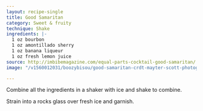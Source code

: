 ```yaml
---
layout: recipe-single
title: Good Samaritan
category: Sweet & fruity
technique: Shake
ingredients: |-
  1 oz bourbon
  1 oz amontillado sherry
  1 oz banana liqueur
  1 oz fresh lemon juice
source: http://imbibemagazine.com/equal-parts-cocktail-good-samaritan/
image: "/v1560012031/boozybisou/good-samaritan-crdt-mayter-scott-photography.jpg"

---
```

Combine all the ingredients in a shaker with ice and shake to combine.

Strain into a rocks glass over fresh ice and garnish.